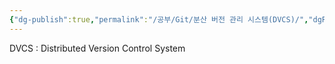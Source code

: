 ```yaml
---
{"dg-publish":true,"permalink":"/공부/Git/분산 버전 관리 시스템(DVCS)/","dgPassFrontmatter":true}
---
```



DVCS : Distributed Version Control System